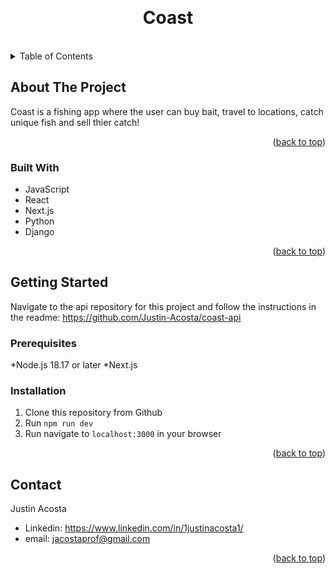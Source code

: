 <a id="readme-top"></a>
<br />
<div align="center">

<h1 align="center">Coast</h1>
<br/>
</div>

<!-- TABLE OF CONTENTS -->
<details>
  <summary>Table of Contents</summary>
  <ol>
    <li>
      <a href="#about-the-project">About The Project</a>
      <ul>
        <li><a href="#built-with">Built With</a></li>
      </ul>
    </li>
    <li>
      <a href="#getting-started">Getting Started</a>
      <ul>
        <li><a href="#prerequisites">Prerequisites</a></li>
        <li><a href="#installation">Installation</a></li>
      </ul>
    </li>
    <li><a href="#contact">Contact</a></li>
  </ol>
</details>

<!-- ABOUT THE PROJECT -->
## About The Project
Coast is a fishing app where the user can buy bait, travel to locations, catch unique fish and sell thier catch!
<p align="right">(<a href="#readme-top">back to top</a>)</p>

### Built With
- JavaScript
- React
- Next.js
- Python
- Django
<p align="right">(<a href="#readme-top">back to top</a>)</p>

<!-- GETTING STARTED -->
## Getting Started
Navigate to the api repository for this project and follow the instructions in the readme: https://github.com/Justin-Acosta/coast-api

### Prerequisites
*Node.js 18.17 or later
*Next.js

### Installation
1. Clone this repository from Github
2. Run ```npm run dev```
3. Run navigate to ```localhost:3000``` in your browser

<p align="right">(<a href="#readme-top">back to top</a>)</p>

<!-- CONTACT -->
## Contact
Justin Acosta 
- Linkedin: https://www.linkedin.com/in/1justinacosta1/
- email: jacostaprof@gmail.com

<p align="right">(<a href="#readme-top">back to top</a>)</p>
